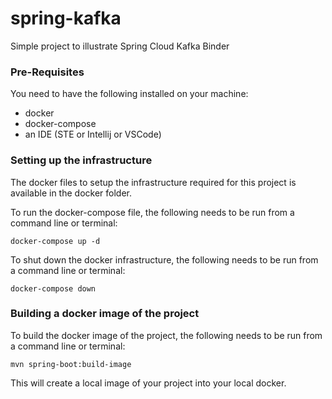 # spring-kafka

Simple project to illustrate Spring Cloud Kafka Binder

### Pre-Requisites

You need to have the following installed on your machine:

- docker
- docker-compose
- an IDE (STE or Intellij or VSCode)

### Setting up the infrastructure

The docker files to setup the infrastructure required for this project is available in the docker folder.

To run the docker-compose file, the following needs to be run from a command line or terminal:

`docker-compose up -d`

To shut down the docker infrastructure, the following needs to be run from a command line or terminal:

`docker-compose down`

### Building a docker image of the project

To build the docker image of the project, the following needs to be run from a command line or terminal:

`mvn spring-boot:build-image`

This will create a local image of your project into your local docker.